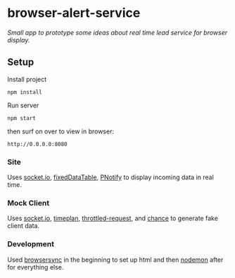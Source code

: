 # browser-alert-service
*Small app to prototype some ideas about real time lead service for browser display.*


## **Setup**

 Install project

    npm install

Run server

    npm start

then surf on over to view in browser:

    http://0.0.0.0:8080


### **Site**
 Uses [socket.io](http://socket.io), [fixedDataTable](https://facebook.github.io/fixed-data-table/), [PNotify](http://sciactive.github.io/pnotify/) to display incoming data in real time.

### **Mock Client**
 Uses [socket.io](http://socket.io), [timeplan](https://www.npmjs.com/package/timeplan), [throttled-request](https://www.npmjs.com/package/throttled-request), and [chance](https://www.npmjs.com/package/chance) to generate fake client data.

### **Development**
 Used [browsersync](http://www.browsersync.io) in the beginning to set up html and then [nodemon](http://nodemon.io) after for everything else.


